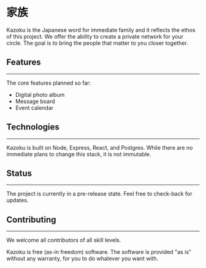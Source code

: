 # 家族

Kazoku is the Japanese word for immediate family and it reflects the ethos of this project. We offer the ability to create a private network for your circle. The goal is to bring the people that matter to you closer together.


## Features
----------
The core features planned so far:
* Digital photo album
* Message board
* Event calendar


## Technologies
----------
Kazoku is built on Node, Express, React, and Postgres. While there are no immediate plans to change this stack, it is not immutable.


## Status
----------
The project is currently in a pre-release state. Feel free to check-back for updates.


## Contributing
----------
We welcome all contributors of all skill levels.

Kazoku is free (as-in freedom) software. The software is provided "as is" without any warranty, for you to do whatever you want with.
